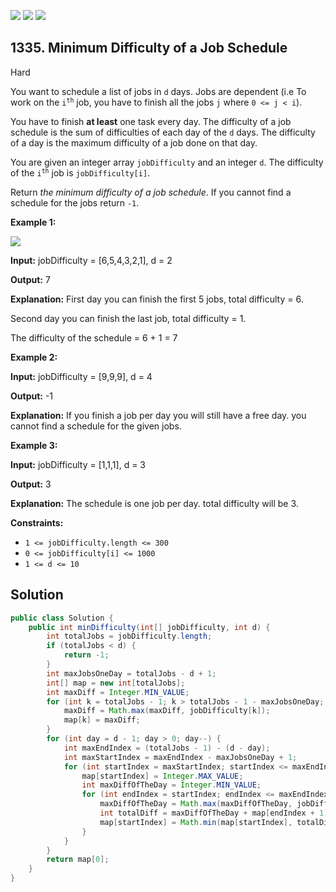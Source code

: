 [![](https://img.shields.io/github/stars/javadev/LeetCode-in-Java?label=Stars&style=flat-square)](https://github.com/javadev/LeetCode-in-Java)
[![](https://img.shields.io/github/forks/javadev/LeetCode-in-Java?label=Fork%20me%20on%20GitHub%20&style=flat-square)](https://github.com/javadev/LeetCode-in-Java/fork)
[![](https://img.shields.io/badge/-LeetCode%20in%20Kotlin-blue?style=flat-square)](https://github.com/javadev/LeetCode-in-Kotlin)

## 1335\. Minimum Difficulty of a Job Schedule

Hard

You want to schedule a list of jobs in `d` days. Jobs are dependent (i.e To work on the <code>i<sup>th</sup></code> job, you have to finish all the jobs `j` where `0 <= j < i`).

You have to finish **at least** one task every day. The difficulty of a job schedule is the sum of difficulties of each day of the `d` days. The difficulty of a day is the maximum difficulty of a job done on that day.

You are given an integer array `jobDifficulty` and an integer `d`. The difficulty of the <code>i<sup>th</sup></code> job is `jobDifficulty[i]`.

Return _the minimum difficulty of a job schedule_. If you cannot find a schedule for the jobs return `-1`.

**Example 1:**

![](https://assets.leetcode.com/uploads/2020/01/16/untitled.png)

**Input:** jobDifficulty = [6,5,4,3,2,1], d = 2

**Output:** 7

**Explanation:** First day you can finish the first 5 jobs, total difficulty = 6. 

Second day you can finish the last job, total difficulty = 1.

The difficulty of the schedule = 6 + 1 = 7

**Example 2:**

**Input:** jobDifficulty = [9,9,9], d = 4

**Output:** -1

**Explanation:** If you finish a job per day you will still have a free day. you cannot find a schedule for the given jobs.

**Example 3:**

**Input:** jobDifficulty = [1,1,1], d = 3

**Output:** 3

**Explanation:** The schedule is one job per day. total difficulty will be 3.

**Constraints:**

*   `1 <= jobDifficulty.length <= 300`
*   `0 <= jobDifficulty[i] <= 1000`
*   `1 <= d <= 10`

## Solution

```java
public class Solution {
    public int minDifficulty(int[] jobDifficulty, int d) {
        int totalJobs = jobDifficulty.length;
        if (totalJobs < d) {
            return -1;
        }
        int maxJobsOneDay = totalJobs - d + 1;
        int[] map = new int[totalJobs];
        int maxDiff = Integer.MIN_VALUE;
        for (int k = totalJobs - 1; k > totalJobs - 1 - maxJobsOneDay; k--) {
            maxDiff = Math.max(maxDiff, jobDifficulty[k]);
            map[k] = maxDiff;
        }
        for (int day = d - 1; day > 0; day--) {
            int maxEndIndex = (totalJobs - 1) - (d - day);
            int maxStartIndex = maxEndIndex - maxJobsOneDay + 1;
            for (int startIndex = maxStartIndex; startIndex <= maxEndIndex; startIndex++) {
                map[startIndex] = Integer.MAX_VALUE;
                int maxDiffOfTheDay = Integer.MIN_VALUE;
                for (int endIndex = startIndex; endIndex <= maxEndIndex; endIndex++) {
                    maxDiffOfTheDay = Math.max(maxDiffOfTheDay, jobDifficulty[endIndex]);
                    int totalDiff = maxDiffOfTheDay + map[endIndex + 1];
                    map[startIndex] = Math.min(map[startIndex], totalDiff);
                }
            }
        }
        return map[0];
    }
}
```